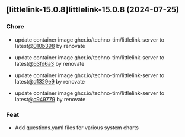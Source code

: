 

## [littlelink-15.0.8]littlelink-15.0.8 (2024-07-25)

### Chore



- update container image ghcr.io/techno-tim/littlelink-server to latest[@010b398](https://github.com/010b398) by renovate

- update container image ghcr.io/techno-tim/littlelink-server to latest[@63fd6a3](https://github.com/63fd6a3) by renovate

- update container image ghcr.io/techno-tim/littlelink-server to latest[@d1329e9](https://github.com/d1329e9) by renovate

- update container image ghcr.io/techno-tim/littlelink-server to latest[@c949779](https://github.com/c949779) by renovate

### Feat



- Add questions.yaml files for various system charts